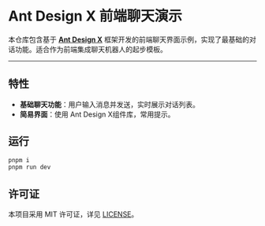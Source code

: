 # Ant Design X 前端聊天演示

本仓库包含基于 **[Ant Design X](https://ant-design-x.antgroup.com/index-cn)** 框架开发的前端聊天界面示例，实现了最基础的对话功能。适合作为前端集成聊天机器人的起步模板。

---

## 特性

* **基础聊天功能**：用户输入消息并发送，实时展示对话列表。
* **简易界面**：使用 Ant Design X组件库，常用提示。



## 运行

```js
pnpm i
pnpm run dev
```



## 许可证

本项目采用 MIT 许可证，详见 [LICENSE](LICENSE)。
